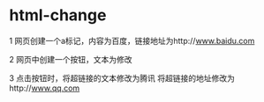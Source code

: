 # html-change
1  网页创建一个a标记，内容为百度，链接地址为http://www.baidu.com 


2  网页中创建一个按钮，文本为修改 

3 点击按钮时，将超链接的文本修改为腾讯 将超链接的地址修改为http://www.qq.com
